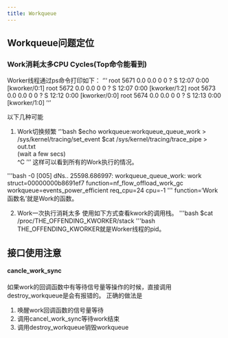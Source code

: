 ```yaml
---
title: Workqueue
---
```


## Workqueue问题定位
### Work消耗太多CPU Cycles(Top命令能看到)

Worker线程通过ps命令打印如下：
‘’‘
root      5671  0.0  0.0      0     0 ?        S    12:07   0:00 [kworker/0:1]
root      5672  0.0  0.0      0     0 ?        S    12:07   0:00 [kworker/1:2]
root      5673  0.0  0.0      0     0 ?        S    12:12   0:00 [kworker/0:0]
root      5674  0.0  0.0      0     0 ?        S    12:13   0:00 [kworker/1:0]
’‘’

以下几种可能
1) Work切换频繁
‘’‘bash
$echo workqueue:workqueue_queue_work > /sys/kernel/tracing/set_event
$cat /sys/kernel/tracing/trace_pipe > out.txt                    
(wait a few secs)                                                 
^C
’‘’
这样可以看到所有的Work执行的情况。

'''bash
<idle>-0       [005] dNs.. 25598.686997: workqueue_queue_work: work struct=00000000b8691ef7 function=nf_flow_offload_work_gc workqueue=events_power_efficient req_cpu=24 cpu=-1
'''
function=‘Work函数名’就是Work的函数。

2) Work一次执行消耗太多
使用如下方式查看kwork的调用栈。
'''bash
$cat /proc/THE_OFFENDING_KWORKER/stack
'''bash
THE_OFFENDING_KWORKER就是Worker线程的pid。


## 接口使用注意
#### cancle_work_sync
如果work的回调函数中有等待信号量等操作的时候，直接调用destroy_workqueue是会有报错的。
正确的做法是
1) 唤醒work回调函数的信号量等待
2) 调用cancel_work_sync等待work结束
3) 调用destroy_workqueue销毁workqueue
